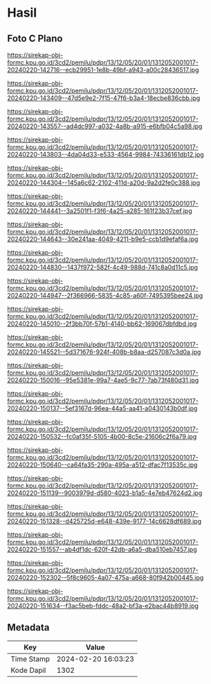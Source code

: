 # Hasil

## Foto C Plano

https://sirekap-obj-formc.kpu.go.id/3cd2/pemilu/pdpr/13/12/05/20/01/1312052001017-20240220-142716--ecb29951-1e8b-49bf-a943-a00c28436517.jpg

https://sirekap-obj-formc.kpu.go.id/3cd2/pemilu/pdpr/13/12/05/20/01/1312052001017-20240220-143409--47d5e9e2-7f15-47f6-b3a4-18ecbe836cbb.jpg

https://sirekap-obj-formc.kpu.go.id/3cd2/pemilu/pdpr/13/12/05/20/01/1312052001017-20240220-143557--ad4dc997-a032-4a8b-a915-e6bfb04c5a98.jpg

https://sirekap-obj-formc.kpu.go.id/3cd2/pemilu/pdpr/13/12/05/20/01/1312052001017-20240220-143803--4da04d33-e533-4564-9984-74336161db12.jpg

https://sirekap-obj-formc.kpu.go.id/3cd2/pemilu/pdpr/13/12/05/20/01/1312052001017-20240220-144304--145a6c62-2102-411d-a20d-9a2d2fe0c388.jpg

https://sirekap-obj-formc.kpu.go.id/3cd2/pemilu/pdpr/13/12/05/20/01/1312052001017-20240220-144441--3a2501f1-f3f6-4a25-a285-161f23b37cef.jpg

https://sirekap-obj-formc.kpu.go.id/3cd2/pemilu/pdpr/13/12/05/20/01/1312052001017-20240220-144643--30e241aa-4049-4211-b9e5-ccb1d9efaf6a.jpg

https://sirekap-obj-formc.kpu.go.id/3cd2/pemilu/pdpr/13/12/05/20/01/1312052001017-20240220-144830--1437f972-582f-4c49-988d-741c8a0d11c5.jpg

https://sirekap-obj-formc.kpu.go.id/3cd2/pemilu/pdpr/13/12/05/20/01/1312052001017-20240220-144947--2f366966-5835-4c85-a60f-7495395bee24.jpg

https://sirekap-obj-formc.kpu.go.id/3cd2/pemilu/pdpr/13/12/05/20/01/1312052001017-20240220-145010--2f3bb70f-57b1-4140-bb62-169067dbfdbd.jpg

https://sirekap-obj-formc.kpu.go.id/3cd2/pemilu/pdpr/13/12/05/20/01/1312052001017-20240220-145521--5d371676-924f-408b-b8aa-d257087c3d0a.jpg

https://sirekap-obj-formc.kpu.go.id/3cd2/pemilu/pdpr/13/12/05/20/01/1312052001017-20240220-150016--95e5381e-99a7-4ae5-9c77-7ab73f480d31.jpg

https://sirekap-obj-formc.kpu.go.id/3cd2/pemilu/pdpr/13/12/05/20/01/1312052001017-20240220-150137--5ef3167d-96ea-44a5-aa41-a0430143b0df.jpg

https://sirekap-obj-formc.kpu.go.id/3cd2/pemilu/pdpr/13/12/05/20/01/1312052001017-20240220-150532--fc0af35f-5105-4b00-8c5e-21606c2f6a79.jpg

https://sirekap-obj-formc.kpu.go.id/3cd2/pemilu/pdpr/13/12/05/20/01/1312052001017-20240220-150640--ca64fa35-290a-495a-a512-dfac7f13535c.jpg

https://sirekap-obj-formc.kpu.go.id/3cd2/pemilu/pdpr/13/12/05/20/01/1312052001017-20240220-151139--9003979d-d580-4023-b1a5-4e7eb47624d2.jpg

https://sirekap-obj-formc.kpu.go.id/3cd2/pemilu/pdpr/13/12/05/20/01/1312052001017-20240220-151328--d425725d-e648-439e-9177-14c6628df689.jpg

https://sirekap-obj-formc.kpu.go.id/3cd2/pemilu/pdpr/13/12/05/20/01/1312052001017-20240220-151557--ab4df1dc-620f-42db-a6a5-dba510eb7457.jpg

https://sirekap-obj-formc.kpu.go.id/3cd2/pemilu/pdpr/13/12/05/20/01/1312052001017-20240220-152302--5f8c9605-4a07-475a-a668-80f942b00445.jpg

https://sirekap-obj-formc.kpu.go.id/3cd2/pemilu/pdpr/13/12/05/20/01/1312052001017-20240220-151634--f3ac5beb-fddc-48a2-bf3a-e2bac44b8919.jpg


## Metadata

| Key        | Value               |
| ---------- | ------------------- |
| Time Stamp | 2024-02-20 16:03:23 |
| Kode Dapil | 1302                |



